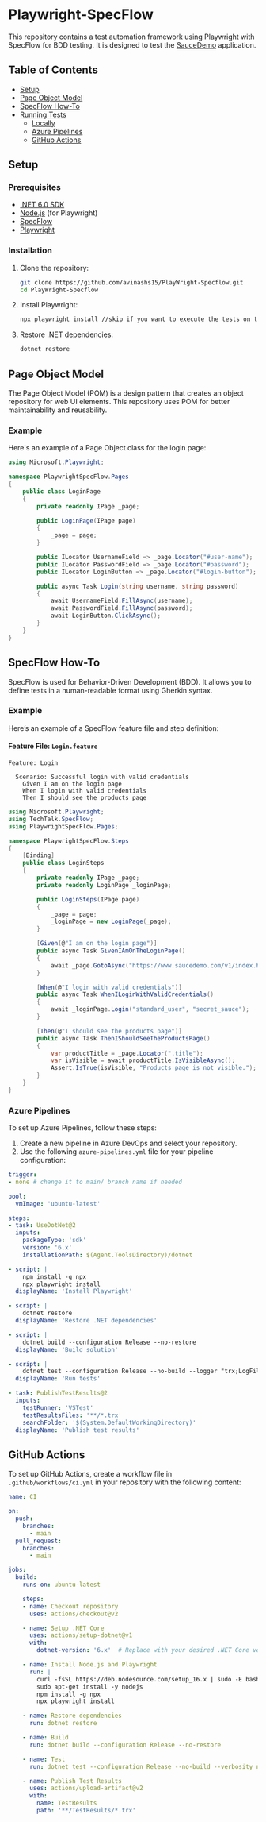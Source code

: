 # Playwright-SpecFlow

This repository contains a test automation framework using Playwright with SpecFlow for BDD testing. It is designed to test the [SauceDemo](https://www.saucedemo.com/v1/index.html) application.

## Table of Contents

- [Setup](#setup)
- [Page Object Model](#page-object-model)
- [SpecFlow How-To](#specflow-how-to)
- [Running Tests](#running-tests)
  - [Locally](#locally)
  - [Azure Pipelines](#azure-pipelines)
  - [GitHub Actions](#github-actions)

## Setup

### Prerequisites

- [.NET 6.0 SDK](https://dotnet.microsoft.com/download/dotnet/6.0)
- [Node.js](https://nodejs.org/) (for Playwright)
- [SpecFlow](https://specflow.org/)
- [Playwright](https://playwright.dev/)

### Installation

1. Clone the repository:
    ```sh
    git clone https://github.com/avinashs15/PlayWright-Specflow.git
    cd PlayWright-Specflow
    ```

2. Install Playwright:
    ```sh
    npx playwright install //skip if you want to execute the tests on the installed browsers
    ```

3. Restore .NET dependencies:
    ```sh
    dotnet restore
    ```

## Page Object Model

The Page Object Model (POM) is a design pattern that creates an object repository for web UI elements. This repository uses POM for better maintainability and reusability.

### Example

Here's an example of a Page Object class for the login page:

```csharp
using Microsoft.Playwright;

namespace PlaywrightSpecFlow.Pages
{
    public class LoginPage
    {
        private readonly IPage _page;

        public LoginPage(IPage page)
        {
            _page = page;
        }

        public ILocator UsernameField => _page.Locator("#user-name");
        public ILocator PasswordField => _page.Locator("#password");
        public ILocator LoginButton => _page.Locator("#login-button");

        public async Task Login(string username, string password)
        {
            await UsernameField.FillAsync(username);
            await PasswordField.FillAsync(password);
            await LoginButton.ClickAsync();
        }
    }
}
```

## SpecFlow How-To

SpecFlow is used for Behavior-Driven Development (BDD). It allows you to define tests in a human-readable format using Gherkin syntax.

### Example

Here’s an example of a SpecFlow feature file and step definition:

#### Feature File: `Login.feature`

```gherkin
Feature: Login

  Scenario: Successful login with valid credentials
    Given I am on the login page
    When I login with valid credentials
    Then I should see the products page
```


```csharp
using Microsoft.Playwright;
using TechTalk.SpecFlow;
using PlaywrightSpecFlow.Pages;

namespace PlaywrightSpecFlow.Steps
{
    [Binding]
    public class LoginSteps
    {
        private readonly IPage _page;
        private readonly LoginPage _loginPage;

        public LoginSteps(IPage page)
        {
            _page = page;
            _loginPage = new LoginPage(_page);
        }

        [Given(@"I am on the login page")]
        public async Task GivenIAmOnTheLoginPage()
        {
            await _page.GotoAsync("https://www.saucedemo.com/v1/index.html");
        }

        [When(@"I login with valid credentials")]
        public async Task WhenILoginWithValidCredentials()
        {
            await _loginPage.Login("standard_user", "secret_sauce");
        }

        [Then(@"I should see the products page")]
        public async Task ThenIShouldSeeTheProductsPage()
        {
            var productTitle = _page.Locator(".title");
            var isVisible = await productTitle.IsVisibleAsync();
            Assert.IsTrue(isVisible, "Products page is not visible.");
        }
    }
}
```

### Azure Pipelines

To set up Azure Pipelines, follow these steps:

1. Create a new pipeline in Azure DevOps and select your repository.
2. Use the following `azure-pipelines.yml` file for your pipeline configuration:

```yaml
trigger:
- none # change it to main/ branch name if needed

pool:
  vmImage: 'ubuntu-latest'

steps:
- task: UseDotNet@2
  inputs:
    packageType: 'sdk'
    version: '6.x'
    installationPath: $(Agent.ToolsDirectory)/dotnet

- script: |
    npm install -g npx
    npx playwright install
  displayName: 'Install Playwright'

- script: |
    dotnet restore
  displayName: 'Restore .NET dependencies'

- script: |
    dotnet build --configuration Release --no-restore
  displayName: 'Build solution'

- script: |
    dotnet test --configuration Release --no-build --logger "trx;LogFileName=test_results.trx"
  displayName: 'Run tests'

- task: PublishTestResults@2
  inputs:
    testRunner: 'VSTest'
    testResultsFiles: '**/*.trx'
    searchFolder: '$(System.DefaultWorkingDirectory)'
  displayName: 'Publish test results'
```

## GitHub Actions

To set up GitHub Actions, create a workflow file in `.github/workflows/ci.yml` in your repository with the following content:

```yaml
name: CI

on:
  push:
    branches:
      - main
  pull_request:
    branches:
      - main

jobs:
  build:
    runs-on: ubuntu-latest

    steps:
    - name: Checkout repository
      uses: actions/checkout@v2

    - name: Setup .NET Core
      uses: actions/setup-dotnet@v1
      with:
        dotnet-version: '6.x'  # Replace with your desired .NET Core version

    - name: Install Node.js and Playwright
      run: |
        curl -fsSL https://deb.nodesource.com/setup_16.x | sudo -E bash -
        sudo apt-get install -y nodejs
        npm install -g npx
        npx playwright install

    - name: Restore dependencies
      run: dotnet restore

    - name: Build
      run: dotnet build --configuration Release --no-restore

    - name: Test
      run: dotnet test --configuration Release --no-build --verbosity normal --logger "trx;LogFileName=test_results.trx"

    - name: Publish Test Results
      uses: actions/upload-artifact@v2
      with:
        name: TestResults
        path: '**/TestResults/*.trx'
